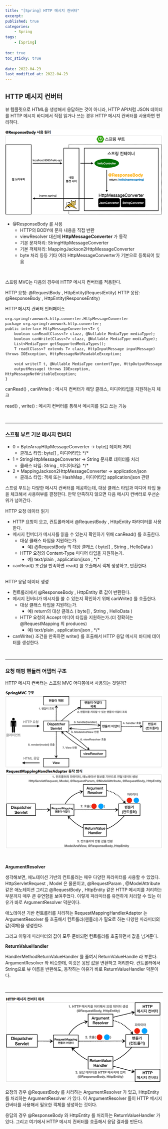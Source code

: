 ```yaml
---
title: "[Spring] HTTP 메시지 컨버터"
excerpt:
published: true
categories:
    - Spring
tags:
    - [Spring]

toc: true
toc_sticky: true

date: 2022-04-23
last_modified_at: 2022-04-23
---
```


## HTTP 메시지 컨버터

뷰 템플릿으로 HTML을 생성해서 응답하는 것이 아니라, HTTP API처럼 JSON 데이터를 HTTP 메시지 바디에서 직접 읽거나 쓰는 경우 HTTP 메시지 컨버터를 사용하면 편리하다.

![messageConverter](../../images/messageConverter.PNG)

-   @ResponseBody 를 사용
    -   HTTP의 BODY에 문자 내용을 직접 반환
    -   viewResolver 대신에 **HttpMessageConverter** 가 동작
    -   기본 문자처리: StringHttpMessageConverter
    -   기본 객체처리: MappingJackson2HttpMessageConverter
    -   byte 처리 등등 기타 여러 HttpMessageConverter가 기본으로 등록되어 있음

<br>

스프링 MVC는 다음의 경우에 HTTP 메시지 컨버터를 적용한다.

HTTP 요청: @RequestBody , HttpEntity(RequestEntity)
HTTP 응답: @ResponseBody , HttpEntity(ResponseEntity)

HTTP 메시지 컨버터 인터페이스

```
org.springframework.http.converter.HttpMessageConverter
package org.springframework.http.converter;
public interface HttpMessageConverter<T> {
    boolean canRead(Class<?> clazz, @Nullable MediaType mediaType);
    boolean canWrite(Class<?> clazz, @Nullable MediaType mediaType);
    List<MediaType> getSupportedMediaTypes();
    T read(Class<? extends T> clazz, HttpInputMessage inputMessage) throws IOException, HttpMessageNotReadableException;

    void write(T t, @Nullable MediaType contentType, HttpOutputMessage
    outputMessage) throws IOException, HttpMessageNotWritableException;
}
```

canRead() , canWrite() : 메시지 컨버터가 해당 클래스, 미디어타입을 지원하는지 체크

read() , write() : 메시지 컨버터를 통해서 메시지를 읽고 쓰는 기능

<br>
<hr>

### 스프링 부트 기본 메시지 컨버터

-   0 = ByteArrayHttpMessageConverter -> byte[] 데이터 처리
    -   클래스 타입: byte[] , 미디어타입: \*/\*
-   1 = StringHttpMessageConverter -> String 문자로 데이터를 처리
    -   클래스 타입: String , 미디어타입: \*/\*
-   2 = MappingJackson2HttpMessageConverter -> application/json
    -   클래스 타입: 객체 또는 HashMap , 미디어타입 application/json 관련

스프링 부트는 다양한 메시지 컨버터를 제공하는데, 대상 클래스 타입과 미디어 타입 둘을 체크해서 사용여부를 결정한다. 만약 만족하지 않으면 다음 메시지 컨버터로 우선순위가 넘어간다.

HTTP 요청 데이터 읽기

-   HTTP 요청이 오고, 컨트롤러에서 @RequestBody , HttpEntity 파라미터를 사용한다.
-   메시지 컨버터가 메시지를 읽을 수 있는지 확인하기 위해 canRead() 를 호출한다.
    -   대상 클래스 타입을 지원하는가.
        -   예) @RequestBody 의 대상 클래스 ( byte[] , String , HelloData )
    -   HTTP 요청의 Content-Type 미디어 타입을 지원하는가.
        -   예) text/plain , application/json , \*/\*
-   canRead() 조건을 만족하면 read() 를 호출해서 객체 생성하고, 반환한다.

<br>
HTTP 응답 데이터 생성

-   컨트롤러에서 @ResponseBody , HttpEntity 로 값이 반환된다.
-   메시지 컨버터가 메시지를 쓸 수 있는지 확인하기 위해 canWrite() 를 호출한다.
    -   대상 클래스 타입을 지원하는가.
        -   예) return의 대상 클래스 ( byte[] , String , HelloData )
    -   HTTP 요청의 Accept 미디어 타입을 지원하는가.(더 정확히는 @RequestMapping 의 produces)
        -   예) text/plain , application/json , \*/\*
-   canWrite() 조건을 만족하면 write() 를 호출해서 HTTP 응답 메시지 바디에 데이터를 생성한다.

<br>
<hr>

### 요청 매핑 헨들러 어뎁터 구조

HTTP 메시지 컨버터는 스프링 MVC 어디쯤에서 사용되는 것일까?

![springMVC](../../images/springMVC.PNG)
![requestmappinghandler](../../images/requestmappinghandler.PNG)

<br>

**ArgumentResolver**

생각해보면, 애노테이션 기반의 컨트롤러는 매우 다양한 파라미터를 사용할 수 있었다.
HttpServletRequest , Model 은 물론이고, @RequestParam , @ModelAttribute 같은 애노테이션
그리고 @RequestBody , HttpEntity 같은 HTTP 메시지를 처리하는 부분까지 매우 큰 유연함을
보여주었다.
이렇게 파라미터를 유연하게 처리할 수 있는 이유가 바로 ArgumentResolver 덕분이다.

애노테이션 기반 컨트롤러를 처리하는 RequestMappingHandlerAdaptor 는 ArgumentResolver 를 호출해서 컨트롤러(핸들러)가 필요로 하는 다양한 파라미터의 값(객체)을 생성한다.

그리고 이렇게 파리미터의 값이 모두 준비되면 컨트롤러를 호출하면서 값을 넘겨준다.

**ReturnValueHandler**

HandlerMethodReturnValueHandler 를 줄여서 ReturnValueHandle 라 부른다.
ArgumentResolver 와 비슷한데, 이것은 응답 값을 변환하고 처리한다.
컨트롤러에서 String으로 뷰 이름을 반환해도, 동작하는 이유가 바로 ReturnValueHandler 덕분이다.

<br>
<hr>

![httpmessageconverter](../../images/httpmessageconverter.PNG)

요청의 경우 @RequestBody 를 처리하는 ArgumentResolver 가 있고, HttpEntity 를 처리하는
ArgumentResolver 가 있다. 이 ArgumentResolver 들이 HTTP 메시지 컨버터를 사용해서 필요한
객체를 생성하는 것이다.

응답의 경우 @ResponseBody 와 HttpEntity 를 처리하는 ReturnValueHandler 가 있다. 그리고
여기에서 HTTP 메시지 컨버터를 호출해서 응답 결과를 만든다.

<script src="https://utteranc.es/client.js"
        repo="chojs23/comments"
        issue-term="pathname"
        theme="github-light"
        crossorigin="anonymous"
        async>
</script>

